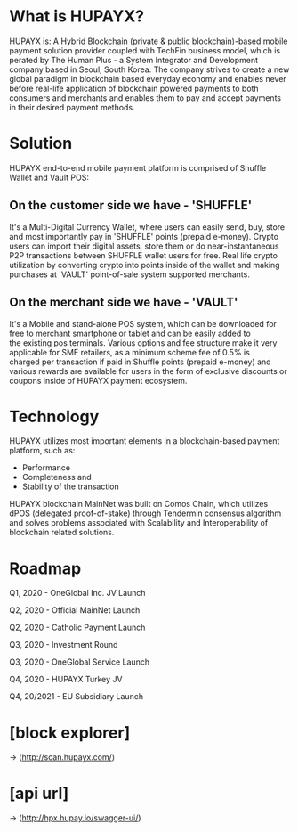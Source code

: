 # What is HUPAYX?
HUPAYX is:
A Hybrid Blockchain (private & public blockchain)-based mobile payment solution provider coupled with TechFin business model, which is perated by The Human Plus - a System Integrator and Development company based in Seoul, South Korea. 
The company strives to create a new global paradigm in blockchain based everyday economy and enables never before real-life application of blockchain powered payments to both consumers and merchants and enables them to pay and accept payments in their desired payment methods.

# Solution
HUPAYX end-to-end mobile payment platform is comprised of Shuffle Wallet and Vault POS:
## On the customer side we have - 'SHUFFLE' 
It's a Multi-Digital Currency Wallet, where users can easily send, buy, store and most importantly pay in 'SHUFFLE' points (prepaid e-money). Crypto users can import their digital assets, store them or do near-instantaneous P2P transactions between SHUFFLE wallet users for free. Real life crypto utilization by converting crypto into points inside of the wallet and making purchases at 'VAULT' point-of-sale system supported merchants.
## On the merchant side we have - 'VAULT' 
It's a Mobile and stand-alone POS system, which can be downloaded for free to merchant smartphone or tablet and can be easily added to the existing pos terminals. Various options and fee structure make it very applicable for SME retailers, as a minimum scheme fee of 0.5% is charged per transaction if paid in Shuffle points (prepaid e-money) and various rewards are available for users in the form of exclusive discounts or coupons inside of HUPAYX payment ecosystem.

# Technology
HUPAYX utilizes most important elements in a blockchain-based payment platform, such as: 
- Performance
- Completeness and
- Stability of the transaction 

HUPAYX blockchain MainNet was built on Comos Chain, which utilizes dPOS (delegated proof-of-stake) through Tendermin consensus algorithm and solves problems associated with Scalability and Interoperability of blockchain related solutions.

# Roadmap
Q1, 2020 - OneGlobal Inc. JV Launch 

Q2, 2020 - Official MainNet Launch 

Q2, 2020 - Catholic Payment Launch

Q3, 2020 - Investment Round 

Q3, 2020 - OneGlobal Service Launch 

Q4, 2020 - HUPAYX Turkey JV 

Q4, 20/2021 - EU Subsidiary Launch

# [block explorer] 
-> (http://scan.hupayx.com/)
# [api url] 
-> (http://hpx.hupay.io/swagger-ui/)
